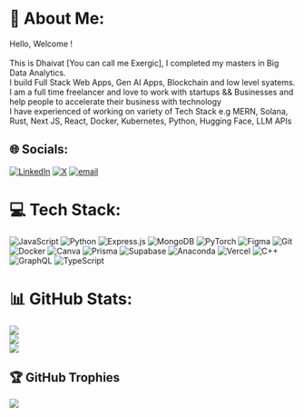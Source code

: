 # 💫 About Me:
Hello, Welcome !<br><br>This is Dhaivat [You can call me Exergic], I completed my masters in Big Data Analytics.<br>I build Full Stack Web Apps, Gen AI Apps, Blockchain and low level syatems.<br>I am a full time freelancer and love to work with startups && Businesses and help people to accelerate their business with technology<br>I have experienced of working on variety of Tech Stack e.g MERN, Solana, Rust, Next JS, React, Docker, Kubernetes, Python, Hugging Face, LLM APIs<br>


## 🌐 Socials:
[![LinkedIn](https://img.shields.io/badge/LinkedIn-%230077B5.svg?logo=linkedin&logoColor=white)](https://linkedin.com/in/dhaivat-jambudia) [![X](https://img.shields.io/badge/X-black.svg?logo=X&logoColor=white)](https://x.com/@dhaivat00) [![email](https://img.shields.io/badge/Email-D14836?logo=gmail&logoColor=white)](mailto:dhaivat.jambudia@gmail.com) 

# 💻 Tech Stack:
![JavaScript](https://img.shields.io/badge/javascript-%23323330.svg?style=for-the-badge&logo=javascript&logoColor=%23F7DF1E) ![Python](https://img.shields.io/badge/python-3670A0?style=for-the-badge&logo=python&logoColor=ffdd54) ![Express.js](https://img.shields.io/badge/express.js-%23404d59.svg?style=for-the-badge&logo=express&logoColor=%2361DAFB) ![MongoDB](https://img.shields.io/badge/MongoDB-%234ea94b.svg?style=for-the-badge&logo=mongodb&logoColor=white) ![PyTorch](https://img.shields.io/badge/PyTorch-%23EE4C2C.svg?style=for-the-badge&logo=PyTorch&logoColor=white) ![Figma](https://img.shields.io/badge/figma-%23F24E1E.svg?style=for-the-badge&logo=figma&logoColor=white) ![Git](https://img.shields.io/badge/git-%23F05033.svg?style=for-the-badge&logo=git&logoColor=white) ![Docker](https://img.shields.io/badge/docker-%230db7ed.svg?style=for-the-badge&logo=docker&logoColor=white) ![Canva](https://img.shields.io/badge/Canva-%2300C4CC.svg?style=for-the-badge&logo=Canva&logoColor=white) ![Prisma](https://img.shields.io/badge/Prisma-3982CE?style=for-the-badge&logo=Prisma&logoColor=white) ![Supabase](https://img.shields.io/badge/Supabase-3ECF8E?style=for-the-badge&logo=supabase&logoColor=white) ![Anaconda](https://img.shields.io/badge/Anaconda-%2344A833.svg?style=for-the-badge&logo=anaconda&logoColor=white) ![Vercel](https://img.shields.io/badge/vercel-%23000000.svg?style=for-the-badge&logo=vercel&logoColor=white) ![C++](https://img.shields.io/badge/c++-%2300599C.svg?style=for-the-badge&logo=c%2B%2B&logoColor=white) ![GraphQL](https://img.shields.io/badge/-GraphQL-E10098?style=for-the-badge&logo=graphql&logoColor=white) ![TypeScript](https://img.shields.io/badge/typescript-%23007ACC.svg?style=for-the-badge&logo=typescript&logoColor=white)
# 📊 GitHub Stats:
![](https://github-readme-stats.vercel.app/api?username=excergic&theme=dark&hide_border=false&include_all_commits=true&count_private=true)<br/>
![](https://github-readme-streak-stats.herokuapp.com/?user=excergic&theme=dark&hide_border=false)<br/>
![](https://github-readme-stats.vercel.app/api/top-langs/?username=excergic&theme=dark&hide_border=false&include_all_commits=true&count_private=true&layout=compact)

## 🏆 GitHub Trophies
![](https://github-profile-trophy.vercel.app/?username=excergic&theme=radical&no-frame=false&no-bg=true&margin-w=4)



<!-- Proudly created with GPRM ( https://gprm.itsvg.in ) -->
